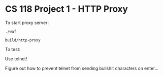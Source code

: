 CS 118 Project 1 - HTTP Proxy
=============================

To start proxy server:

```
./waf

build/http-proxy
```

To test:

Use telnet!

Figure out how to prevent telnet from sending bullshit characters on enter...
